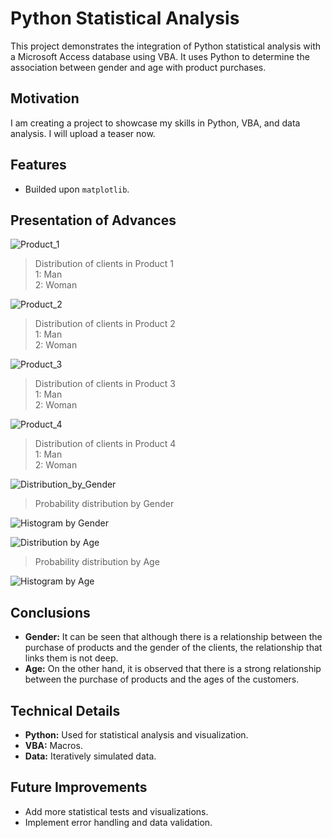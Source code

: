 # Python Statistical Analysis

This project demonstrates the integration of Python statistical analysis with a Microsoft Access database using VBA. It uses Python to determine the association between gender and age with product purchases.

## Motivation

I am creating a project to showcase my skills in Python, VBA, and data analysis. I will upload a teaser now.

## Features

* Builded upon `matplotlib`.

## Presentation of Advances


![Product_1](https://firebasestorage.googleapis.com/v0/b/dexterprojectid.appspot.com/o/clientes%2F0.Figure_seguro1.png?alt=media&token=04a73cab-2090-4138-a863-f4212e59f0ce)
> Distribution of clients in Product 1  
> 1: Man  
> 2: Woman

![Product_2](https://firebasestorage.googleapis.com/v0/b/dexterprojectid.appspot.com/o/clientes%2F0.Figure_seguro2.png?alt=media&token=a16ef401-7651-47c7-8722-1af125b6188f)
> Distribution of clients in Product 2  
> 1: Man  
> 2: Woman

![Product_3](https://firebasestorage.googleapis.com/v0/b/dexterprojectid.appspot.com/o/clientes%2F0.Figure_seguro3.png?alt=media&token=993dbe80-789c-4134-90dc-5380b88aa7ee)
> Distribution of clients in Product 3  
> 1: Man  
> 2: Woman

![Product_4](https://firebasestorage.googleapis.com/v0/b/dexterprojectid.appspot.com/o/clientes%2F0.Figure_seguro4.png?alt=media&token=18efde2b-9dfc-41e4-bedc-2d7fc2408fe5)
> Distribution of clients in Product 4  
> 1: Man  
> 2: Woman

![Distribution_by_Gender](https://res.cloudinary.com/drhihmjdo/image/upload/v1729261026/rhivkgzbbfwxffy1eqwk.png)
> Probability distribution by Gender

![Histogram by Gender](https://res.cloudinary.com/drhihmjdo/image/upload/v1729261224/n4cubfpmrdgoozkjxbtj.png)
>  

![Distribution by Age](https://res.cloudinary.com/drhihmjdo/image/upload/v1729261448/zzwnwnr3mu1ylp7kzyjj.png)
> Probability distribution by Age

![Histogram by Age](https://res.cloudinary.com/drhihmjdo/image/upload/v1729261275/gc5uet8la74vtgad8t1t.png)
>  

## Conclusions

* **Gender:** It can be seen that although there is a relationship between the purchase of products and the gender of the clients, the relationship that links them is not deep.
* **Age:** On the other hand, it is observed that there is a strong relationship between the purchase of products and the ages of the customers.

## Technical Details

* **Python:** Used for statistical analysis and visualization.
* **VBA:** Macros.
* **Data:** Iteratively simulated data.

## Future Improvements

* Add more statistical tests and visualizations.
* Implement error handling and data validation.
